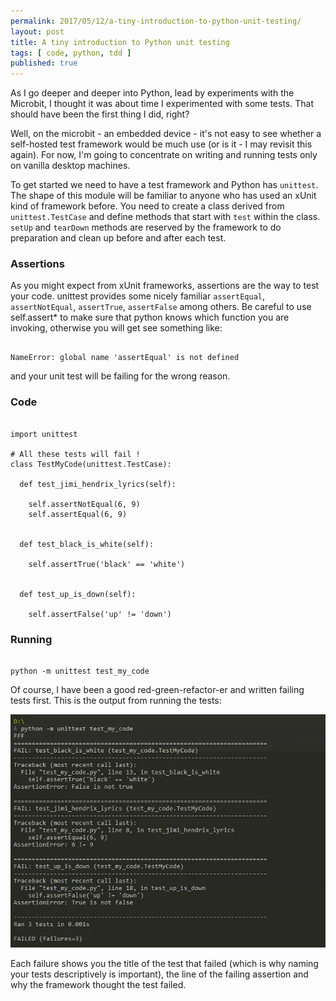 ```yaml
---
permalink: 2017/05/12/a-tiny-introduction-to-python-unit-testing/
layout: post
title: A tiny introduction to Python unit testing
tags: [ code, python, tdd ]
published: true
---
```


As I go deeper and deeper into Python, lead by experiments with the Microbit, I thought
it was about time I experimented with some tests. That should have been the first
thing I did, right?

Well, on the microbit - an embedded device - it's not easy to see whether a self-hosted
test framework would be much use (or is it - I may revisit this again). For now,
I'm going to concentrate on writing and running tests only on vanilla desktop machines.

To get started we need to have a test framework and Python has <code>unittest</code>.
The shape of this module will be familiar to anyone who has used an xUnit kind of
framework before. You need to create a class derived from <code>unittest.TestCase</code>
and define methods that start with <code>test</code> within the class. <code>setUp</code> and
<code>tearDown</code> methods are reserved by the framework to do preparation and clean up
before and after each test.

### Assertions

As you might expect from xUnit frameworks, assertions are the way to test your code. unittest
provides some nicely familiar <code>assertEqual</code>, <code>assertNotEqual</code>,
<code>assertTrue</code>, <code>assertFalse</code> among others. Be careful to use
self.assert* to make sure that python knows which function you are invoking, otherwise
you will get see something like:

~~~

NameError: global name 'assertEqual' is not defined

~~~

and your unit test will be failing for the wrong reason.


### Code

~~~

import unittest

# All these tests will fail !
class TestMyCode(unittest.TestCase):

  def test_jimi_hendrix_lyrics(self):

    self.assertNotEqual(6, 9)
    self.assertEqual(6, 9)


  def test_black_is_white(self):

    self.assertTrue('black' == 'white')


  def test_up_is_down(self):

    self.assertFalse('up' != 'down')

~~~

### Running

~~~

python -m unittest test_my_code

~~~

Of course, I have been a good red-green-refactor-er and written failing tests first. This is
the output from running the tests:

<img alt="results" src="/img/posts/a-tiny-introduction-to-python-unit-testing/results.webp" />

Each failure shows you the title of the test that failed (which is why naming your tests
descriptively is important), the line of the failing assertion and why the framework
thought the test failed.
